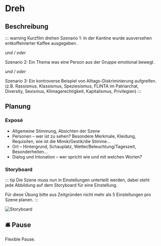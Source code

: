 # Dreh

## Beschreibung

::: warning Kurzfilm drehen
Szenario 1: In der Kantine wurde ausversehen entkoffeinierter Kaffee ausgegeben.

*und / oder* 

Szenario 2: Ein Thema was eine Person aus der Gruppe emotional bewegt.

*und / oder*

Szenario 3: Ein kontroverse Beispiel von Alltags-Diskriminierung aufgreifen.
(z.B. Rassismus, Klassismus, Speziesismus, FLINTA im Patriarchat, Diversity, Sexismus, Klimagerechtigkeit, Kapitalismus, Privilegien)
:::


## Planung

### Exposé
- Allgemeine Stimmung, Absichten der Szene
- Personen – wer ist zu sehen? Besondere
Merkmale, Kleidung, Requisiten, wie ist die
Mimik/Gestik/die Stimme...
- Ort – Hintergrund, Schauplatz,
Wetter/Beleuchtung/Tageszeit, Besonderheiten...
- Dialog und Intonation – wer spricht wie und mit
welchen Worten?

### Storyboard

::: tip 
Die Szene muss nun in Einstellungen unterteilt werden, dabei steht jede Abbildung auf dem Storyboard für eine Einstellung.

Für diese Übung bitte aus Zeitgründen nicht mehr als 5 Einstellungen pro Szene planen.
:::

![Storyboard](/images/dreh/storyboard.jpg)



## :bellhop_bell: Pause
Flexible Pause.
